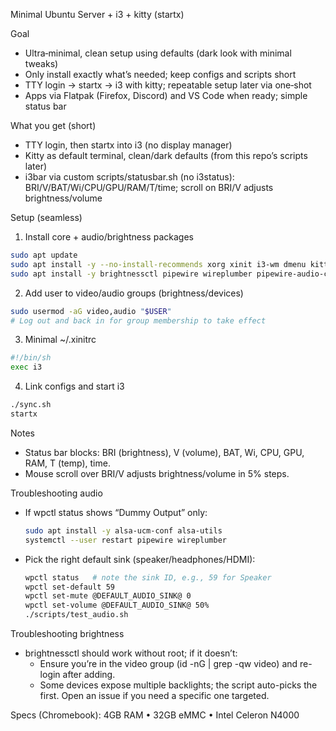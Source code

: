 Minimal Ubuntu Server + i3 + kitty (startx)

Goal
- Ultra‑minimal, clean setup using defaults (dark look with minimal tweaks)
- Only install exactly what’s needed; keep configs and scripts short
- TTY login → startx → i3 with kitty; repeatable setup later via one‑shot
- Apps via Flatpak (Firefox, Discord) and VS Code when ready; simple status bar

What you get (short)
- TTY login, then startx into i3 (no display manager)
- Kitty as default terminal, clean/dark defaults (from this repo’s scripts later)
- i3bar via custom scripts/statusbar.sh (no i3status): BRI/V/BAT/Wi/CPU/GPU/RAM/T/time; scroll on BRI/V adjusts brightness/volume

Setup (seamless)
1) Install core + audio/brightness packages
```bash
sudo apt update
sudo apt install -y --no-install-recommends xorg xinit i3-wm dmenu kitty dbus-x11 policykit-1
sudo apt install -y brightnessctl pipewire wireplumber pipewire-audio-client-libraries pulseaudio-utils alsa-utils alsa-ucm-conf
```

2) Add user to video/audio groups (brightness/devices)
```bash
sudo usermod -aG video,audio "$USER"
# Log out and back in for group membership to take effect
```

3) Minimal ~/.xinitrc
```sh
#!/bin/sh
exec i3
```

4) Link configs and start i3
```bash
./sync.sh
startx
```

Notes
- Status bar blocks: BRI (brightness), V (volume), BAT, Wi, CPU, GPU, RAM, T (temp), time.
- Mouse scroll over BRI/V adjusts brightness/volume in 5% steps.
  

Troubleshooting audio
- If wpctl status shows “Dummy Output” only:
	```bash
	sudo apt install -y alsa-ucm-conf alsa-utils
	systemctl --user restart pipewire wireplumber
	```
- Pick the right default sink (speaker/headphones/HDMI):
	```bash
	wpctl status   # note the sink ID, e.g., 59 for Speaker
	wpctl set-default 59
	wpctl set-mute @DEFAULT_AUDIO_SINK@ 0
	wpctl set-volume @DEFAULT_AUDIO_SINK@ 50%
	./scripts/test_audio.sh
	```

Troubleshooting brightness
- brightnessctl should work without root; if it doesn’t:
	- Ensure you’re in the video group (id -nG | grep -qw video) and re-login after adding.
	- Some devices expose multiple backlights; the script auto-picks the first. Open an issue if you need a specific one targeted.

Specs (Chromebook): 4GB RAM • 32GB eMMC • Intel Celeron N4000